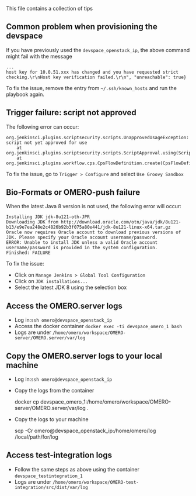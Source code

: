 This file contains a collection of tips

## Common problem when provisioning the devspace

If you have previously used the ``devspace_openstack_ip``, the above command might fail with the message
```
...
host key for 10.0.51.xxx has changed and you have requested strict checking.\r\nHost key verification failed.\r\n", "unreachable": true}
```

To fix the issue, remove the entry from ``~/.ssh/known_hosts`` and run the playbook again.

## Trigger failure: script not approved

The following error can occur:
```
org.jenkinsci.plugins.scriptsecurity.scripts.UnapprovedUsageException: script not yet approved for use
    at org.jenkinsci.plugins.scriptsecurity.scripts.ScriptApproval.using(ScriptApproval.java:459)
    at org.jenkinsci.plugins.workflow.cps.CpsFlowDefinition.create(CpsFlowDefinition.java:109)
```

To fix the issue, go to ``Trigger > Configure`` and select ``Use Groovy Sandbox``

## Bio-Formats or OMERO-push failure

When the latest Java 8 version is not used, the following error will occur:

```
Installing JDK jdk-8u121-oth-JPR
Downloading JDK from http://download.oracle.com/otn/java/jdk/8u121-b13/e9e7ea248e2c4826b92b3f075a80e441/jdk-8u121-linux-x64.tar.gz
Oracle now requires Oracle account to download previous versions of JDK. Please specify your Oracle account username/password.
ERROR: Unable to install JDK unless a valid Oracle account username/password is provided in the system configuration.
Finished: FAILURE
```

To fix the issue:

 * Click on ``Manage Jenkins > Global Tool Configuration``
 * Click on ``JDK installations...``
 * Select the latest JDK 8 using the selection box

 ## Access the OMERO.server logs

 * Log in:``ssh omero@devspace_openstack_ip``
 * Access the docker container ``docker exec -ti devspace_omero_1 bash``
 * Logs are under ``/home/omero/workspace/OMERO-server/OMERO.server/var/log``

 ## Copy the OMERO.server logs to your local machine

  * Log in:``ssh omero@devspace_openstack_ip``
  * Copy the logs from the container

      docker cp devspace_omero_1:/home/omero/workspace/OMERO-server/OMERO.server/var/log .

  * Copy the logs to your machine

      scp -Cr omero@devspace_openstack_ip:/home/omero/log /local/path/for/log
 
 ## Access test-integration logs

   * Follow the same steps as above using the container ``devspace_testintegration_1``
   * Logs are under ``/home/omero/workspace/OMERO-test-integration/src/dist/var/log``    




